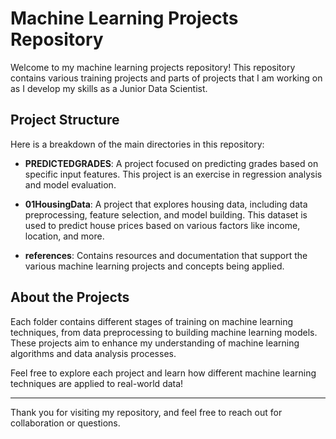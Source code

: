 # Machine Learning Projects Repository

Welcome to my machine learning projects repository! This repository contains various training projects and parts of projects that I am working on as I develop my skills as a Junior Data Scientist.

## Project Structure

Here is a breakdown of the main directories in this repository:

- **PREDICTEDGRADES**: A project focused on predicting grades based on specific input features. This project is an exercise in regression analysis and model evaluation.
  
- **01HousingData**: A project that explores housing data, including data preprocessing, feature selection, and model building. This dataset is used to predict house prices based on various factors like income, location, and more.

- **references**: Contains resources and documentation that support the various machine learning projects and concepts being applied.

## About the Projects

Each folder contains different stages of training on machine learning techniques, from data preprocessing to building machine learning models. These projects aim to enhance my understanding of machine learning algorithms and data analysis processes. 

Feel free to explore each project and learn how different machine learning techniques are applied to real-world data!

---

Thank you for visiting my repository, and feel free to reach out for collaboration or questions.
